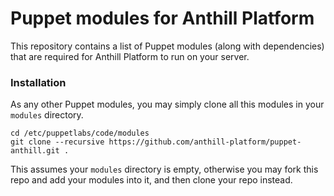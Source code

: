 # Puppet modules for Anthill Platform

This repository contains a list of Puppet modules (along with dependencies) that
are required for Anthill Platform to run on your server.

### Installation

As any other Puppet modules, you may simply clone all this modules in your
`modules` directory.

```commandline
cd /etc/puppetlabs/code/modules
git clone --recursive https://github.com/anthill-platform/puppet-anthill.git .
```

This assumes your `modules` directory is empty, otherwise you may fork this repo and add your modules into it, and then 
clone your repo instead.
